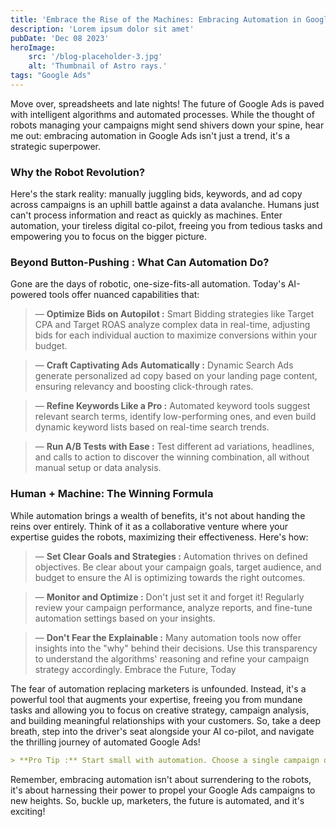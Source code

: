```yaml
---
title: 'Embrace the Rise of the Machines: Embracing Automation in Google Ads'
description: 'Lorem ipsum dolor sit amet'
pubDate: 'Dec 08 2023'
heroImage: 
    src: '/blog-placeholder-3.jpg'
    alt: 'Thumbnail of Astro rays.'
tags: "Google Ads"
---
```


Move over, spreadsheets and late nights! The future of Google Ads is paved with intelligent algorithms and automated processes. While the thought of robots managing your campaigns might send shivers down your spine, hear me out: embracing automation in Google Ads isn't just a trend, it's a strategic superpower.

### Why the Robot Revolution?

Here's the stark reality: manually juggling bids, keywords, and ad copy across campaigns is an uphill battle against a data avalanche. Humans just can't process information and react as quickly as machines. Enter automation, your tireless digital co-pilot, freeing you from tedious tasks and empowering you to focus on the bigger picture.

### Beyond Button-Pushing : What Can Automation Do?

Gone are the days of robotic, one-size-fits-all automation. Today's AI-powered tools offer nuanced capabilities that:

> — **Optimize Bids on Autopilot :** Smart Bidding strategies like Target CPA and Target ROAS analyze complex data in real-time, adjusting bids for each individual auction to maximize conversions within your budget.

> — **Craft Captivating Ads Automatically :** Dynamic Search Ads generate personalized ad copy based on your landing page content, ensuring relevancy and boosting click-through rates.

> — **Refine Keywords Like a Pro :** Automated keyword tools suggest relevant search terms, identify low-performing ones, and even build dynamic keyword lists based on real-time search trends.

> — **Run A/B Tests with Ease :** Test different ad variations, headlines, and calls to action to discover the winning combination, all without manual setup or data analysis.

### Human + Machine: The Winning Formula

While automation brings a wealth of benefits, it's not about handing the reins over entirely. Think of it as a collaborative venture where your expertise guides the robots, maximizing their effectiveness. Here's how:

> — **Set Clear Goals and Strategies :** Automation thrives on defined objectives. Be clear about your campaign goals, target audience, and budget to ensure the AI is optimizing towards the right outcomes.

> — **Monitor and Optimize :** Don't just set it and forget it! Regularly review your campaign performance, analyze reports, and fine-tune automation settings based on your insights.

> — **Don't Fear the Explainable :** Many automation tools now offer insights into the "why" behind their decisions. Use this transparency to understand the algorithms' reasoning and refine your campaign strategy accordingly.
Embrace the Future, Today

The fear of automation replacing marketers is unfounded. Instead, it's a powerful tool that augments your expertise, freeing you from mundane tasks and allowing you to focus on creative strategy, campaign analysis, and building meaningful relationships with your customers. So, take a deep breath, step into the driver's seat alongside your AI co-pilot, and navigate the thrilling journey of automated Google Ads!

```markdown
> **Pro Tip :** Start small with automation. Choose a single campaign or a specific task to experiment with, and gradually expand your confidence and expertise as you witness the magic unfold.
```

Remember, embracing automation isn't about surrendering to the robots, it's about harnessing their power to propel your Google Ads campaigns to new heights. So, buckle up, marketers, the future is automated, and it's exciting!